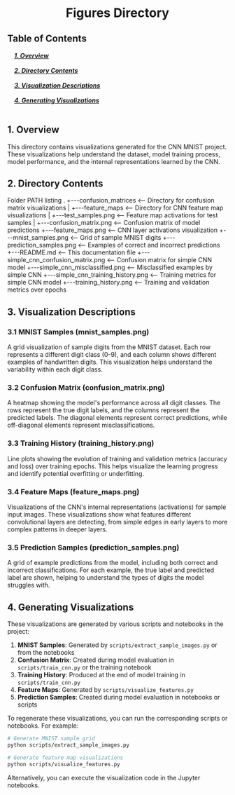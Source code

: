<div style="font-size:2em; font-weight:bold; text-align:center; margin-top:20px;">Figures Directory</div>

## Table of Contents 
<div>
  &nbsp;&nbsp;&nbsp;&nbsp;<a href="#1-overview"><i><b>1. Overview</b></i></a>
</div>
&nbsp;

<div>
  &nbsp;&nbsp;&nbsp;&nbsp;<a href="#2-directory-contents"><i><b>2. Directory Contents</b></i></a>
</div>
&nbsp;

<div>
  &nbsp;&nbsp;&nbsp;&nbsp;<a href="#3-visualization-descriptions"><i><b>3. Visualization Descriptions</b></i></a>
</div>
&nbsp;

<div>
  &nbsp;&nbsp;&nbsp;&nbsp;<a href="#4-generating-visualizations"><i><b>4. Generating Visualizations</b></i></a>
</div>
&nbsp;

## 1. Overview

This directory contains visualizations generated for the CNN MNIST project. These visualizations help understand the dataset, model training process, model performance, and the internal representations learned by the CNN.

## 2. Directory Contents

Folder PATH listing
.
+---confusion_matrices         <-- Directory for confusion matrix visualizations
|
+---feature_maps               <-- Directory for CNN feature map visualizations
|   +---test_samples.png       <-- Feature map activations for test samples
|
+---confusion_matrix.png       <-- Confusion matrix of model predictions
+---feature_maps.png           <-- CNN layer activations visualization
+---mnist_samples.png          <-- Grid of sample MNIST digits
+---prediction_samples.png     <-- Examples of correct and incorrect predictions
+---README.md                  <-- This documentation file
+---simple_cnn_confusion_matrix.png <-- Confusion matrix for simple CNN model
+---simple_cnn_misclassified.png <-- Misclassified examples by simple CNN
+---simple_cnn_training_history.png <-- Training metrics for simple CNN model
+---training_history.png       <-- Training and validation metrics over epochs

## 3. Visualization Descriptions

### 3.1 MNIST Samples (mnist_samples.png)
A grid visualization of sample digits from the MNIST dataset. Each row represents a different digit class (0-9), and each column shows different examples of handwritten digits. This visualization helps understand the variability within each digit class.

### 3.2 Confusion Matrix (confusion_matrix.png)
A heatmap showing the model's performance across all digit classes. The rows represent the true digit labels, and the columns represent the predicted labels. The diagonal elements represent correct predictions, while off-diagonal elements represent misclassifications.

### 3.3 Training History (training_history.png)
Line plots showing the evolution of training and validation metrics (accuracy and loss) over training epochs. This helps visualize the learning progress and identify potential overfitting or underfitting.

### 3.4 Feature Maps (feature_maps.png)
Visualizations of the CNN's internal representations (activations) for sample input images. These visualizations show what features different convolutional layers are detecting, from simple edges in early layers to more complex patterns in deeper layers.

### 3.5 Prediction Samples (prediction_samples.png)
A grid of example predictions from the model, including both correct and incorrect classifications. For each example, the true label and predicted label are shown, helping to understand the types of digits the model struggles with.

## 4. Generating Visualizations

These visualizations are generated by various scripts and notebooks in the project:

1. **MNIST Samples**: Generated by `scripts/extract_sample_images.py` or from the notebooks
2. **Confusion Matrix**: Created during model evaluation in `scripts/train_cnn.py` or the training notebook
3. **Training History**: Produced at the end of model training in `scripts/train_cnn.py`
4. **Feature Maps**: Generated by `scripts/visualize_features.py`
5. **Prediction Samples**: Created during model evaluation in notebooks or scripts

To regenerate these visualizations, you can run the corresponding scripts or notebooks. For example:

```bash
# Generate MNIST sample grid
python scripts/extract_sample_images.py

# Generate feature map visualizations
python scripts/visualize_features.py
```

Alternatively, you can execute the visualization code in the Jupyter notebooks.

